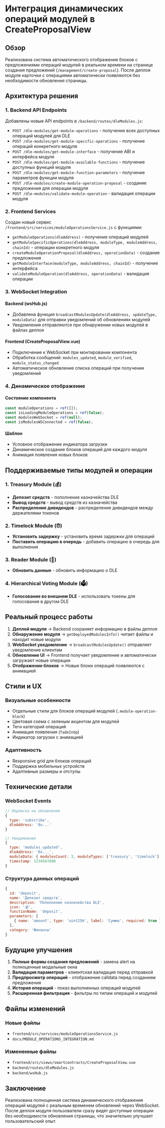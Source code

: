 # Интеграция динамических операций модулей в CreateProposalView

## Обзор

Реализована система автоматического отображения блоков с предложениями операций модулей в реальном времени на странице создания предложений (`/management/create-proposal`). После деплоя модуля карточки с операциями автоматически появляются без необходимости обновления страницы.

## Архитектура решения

### 1. Backend API Endpoints

Добавлены новые API endpoints в `/backend/routes/dleModules.js`:

- `POST /dle-modules/get-module-operations` - получение всех доступных операций модулей для DLE
- `POST /dle-modules/get-module-specific-operations` - получение операций конкретного модуля
- `POST /dle-modules/get-module-interface` - получение ABI и интерфейса модуля
- `POST /dle-modules/get-module-available-functions` - получение доступных функций модуля
- `POST /dle-modules/get-module-function-parameters` - получение параметров функции модуля
- `POST /dle-modules/create-module-operation-proposal` - создание предложения для операции модуля
- `POST /dle-modules/validate-module-operation` - валидация операции модуля

### 2. Frontend Services

Создан новый сервис `/frontend/src/services/moduleOperationsService.js` с функциями:

- `getModuleOperations(dleAddress)` - получение операций модулей
- `getModuleSpecificOperations(dleAddress, moduleType, moduleAddress, chainId)` - операции конкретного модуля
- `createModuleOperationProposal(dleAddress, operationData)` - создание предложения
- `getModuleInterface(moduleType, moduleAddress, chainId)` - получение интерфейса
- `validateModuleOperation(dleAddress, operationData)` - валидация операции

### 3. WebSocket Integration

#### Backend (wsHub.js)
- Добавлена функция `broadcastModulesUpdate(dleAddress, updateType, moduleData)` для отправки уведомлений об обновлениях модулей
- Уведомления отправляются при обнаружении новых модулей в файлах деплоя

#### Frontend (CreateProposalView.vue)
- Подключение к WebSocket при монтировании компонента
- Обработка сообщений: `modules_updated`, `module_verified`, `module_status_changed`
- Автоматическое обновление списка операций при получении уведомлений

### 4. Динамическое отображение

#### Состояние компонента
```javascript
const moduleOperations = ref([]);
const isLoadingModuleOperations = ref(false);
const modulesWebSocket = ref(null);
const isModulesWSConnected = ref(false);
```

#### Шаблон
- Условное отображение индикатора загрузки
- Динамическое создание блоков операций для каждого модуля
- Анимация появления новых блоков

## Поддерживаемые типы модулей и операции

### 1. Treasury Module (💰)
- **Депозит средств** - пополнение казначейства DLE
- **Вывод средств** - вывод средств из казначейства
- **Распределение дивидендов** - распределение дивидендов между держателями токенов

### 2. Timelock Module (⏰)
- **Установить задержку** - установить время задержки для операций
- **Поставить операцию в очередь** - добавить операцию в очередь для выполнения

### 3. Reader Module (📖)
- **Обновить данные** - обновить информацию о DLE

### 4. Hierarchical Voting Module (🗳️)
- **Голосование во внешнем DLE** - использовать токены для голосования в другом DLE

## Реальный процесс работы

1. **Деплой модуля** → Backend сохраняет информацию в файлы деплоя
2. **Обнаружение модуля** → `getDeployedModulesInfo()` читает файлы и находит новые модули
3. **WebSocket уведомление** → `broadcastModulesUpdate()` отправляет уведомление клиентам
4. **Обновление UI** → Frontend получает уведомление и автоматически загружает новые операции
5. **Отображение блоков** → Новые блоки операций появляются с анимацией

## Стили и UX

### Визуальные особенности
- Отдельные стили для блоков операций модулей (`.module-operation-block`)
- Цветовая схема с зеленым акцентом для модулей
- Теги категорий операций
- Анимация появления (`fadeInUp`)
- Индикатор загрузки с анимацией

### Адаптивность
- Responsive grid для блоков операций
- Поддержка мобильных устройств
- Адаптивные размеры и отступы

## Технические детали

### WebSocket Events
```javascript
// Подписка на обновления
{
  type: 'subscribe',
  dleAddress: '0x...'
}

// Уведомления
{
  type: 'modules_updated',
  dleAddress: '0x...',
  moduleData: { modulesCount: 3, moduleTypes: ['treasury', 'timelock'] },
  timestamp: 1234567890
}
```

### Структура данных операций
```javascript
{
  id: 'deposit',
  name: 'Депозит средств',
  description: 'Пополнение казначейства DLE',
  icon: '💰',
  functionName: 'deposit',
  parameters: [
    { name: 'amount', type: 'uint256', label: 'Сумма', required: true }
  ],
  category: 'Финансы'
}
```

## Будущие улучшения

1. **Полные формы создания предложений** - замена alert на полноценные модальные окна
2. **Валидация параметров** - клиентская валидация перед отправкой
3. **Предпросмотр операций** - отображение calldata перед созданием предложения
4. **История операций** - показ выполненных операций модулей
5. **Расширенная фильтрация** - фильтры по типам операций и модулей

## Файлы изменений

### Новые файлы
- `frontend/src/services/moduleOperationsService.js`
- `docs/MODULE_OPERATIONS_INTEGRATION.md`

### Измененные файлы
- `frontend/src/views/smartcontracts/CreateProposalView.vue`
- `backend/routes/dleModules.js`
- `backend/wsHub.js`

## Заключение

Реализована полноценная система динамического отображения операций модулей с реальным временем обновлений через WebSocket. После деплоя модуля пользователи сразу видят доступные операции без необходимости обновления страницы, что значительно улучшает пользовательский опыт.
